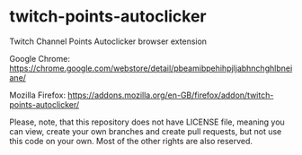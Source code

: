 # twitch-points-autoclicker
Twitch Channel Points Autoclicker browser extension


Google Chrome: https://chrome.google.com/webstore/detail/pbeamibpehihpjljabhnchghlbneiane/

Mozilla Firefox: https://addons.mozilla.org/en-GB/firefox/addon/twitch-points-autoclicker/


Please, note, that this repository does not have LICENSE file, meaning you can view, create your own branches and create pull requests, but not use this code on your own. Most of the other rights are also reserved.
